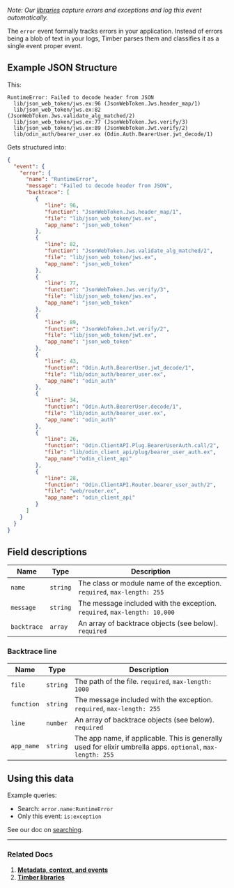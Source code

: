*Note: Our [libraries](/languages) capture errors and exceptions and log this event automatically.*

The `error` event formally tracks errors in your application. Instead of errors
being a blob of text in your logs, Timber parses them and classifies it as a single event
proper event.

## Example JSON Structure

This:

```
RuntimeError: Failed to decode header from JSON
  lib/json_web_token/jws.ex:96 (JsonWebToken.Jws.header_map/1)
  lib/json_web_token/jws.ex:82 (JsonWebToken.Jws.validate_alg_matched/2)
  lib/json_web_token/jws.ex:77 (JsonWebToken.Jws.verify/3)
  lib/json_web_token/jws.ex:89 (JsonWebToken.Jwt.verify/2)
  lib/odin_auth/bearer_user.ex (Odin.Auth.BearerUser.jwt_decode/1)
```

Gets structured into:

```json
{
  "event": {
    "error": {
      "name": "RuntimeError",
      "message": "Failed to decode header from JSON",
      "backtrace": [
         {
            "line": 96,
            "function": "JsonWebToken.Jws.header_map/1",
            "file": "lib/json_web_token/jws.ex",
            "app_name": "json_web_token"
         },
         {
            "line": 82,
            "function": "JsonWebToken.Jws.validate_alg_matched/2",
            "file": "lib/json_web_token/jws.ex",
            "app_name": "json_web_token"
         },
         {
            "line": 77,
            "function": "JsonWebToken.Jws.verify/3",
            "file": "lib/json_web_token/jws.ex",
            "app_name": "json_web_token"
         },
         {
            "line": 89,
            "function": "JsonWebToken.Jwt.verify/2",
            "file": "lib/json_web_token/jwt.ex",
            "app_name": "json_web_token"
         },
         {
            "line": 43,
            "function": "Odin.Auth.BearerUser.jwt_decode/1",
            "file": "lib/odin_auth/bearer_user.ex",
            "app_name": "odin_auth"
         },
         {
            "line": 34,
            "function": "Odin.Auth.BearerUser.decode/1",
            "file": "lib/odin_auth/bearer_user.ex",
            "app_name": "odin_auth"
         },
         {
            "line": 26,
            "function": "Odin.ClientAPI.Plug.BearerUserAuth.call/2",
            "file": "lib/odin_client_api/plug/bearer_user_auth.ex",
            "app_name":"odin_client_api"
         },
         {
            "line": 28,
            "function": "Odin.ClientAPI.Router.bearer_user_auth/2",
            "file": "web/router.ex",
            "app_name": "odin_client_api"
         }
      ]
    }
  }
}
```


## Field descriptions

Name | Type | Description
-----|------|------------
`name` | `string` | The class or module name of the exception. `required`, `max-length: 255`
`message` | `string` | The message included with the exception. `required`, `max-length: 10,000`
`backtrace` | `array` | An array of backtrace objects (see below). `required`

### Backtrace line

Name | Type | Description
-----|------|------------
`file` | `string` | The path of the file. `required`, `max-length: 1000`
`function` | `string` | The message included with the exception. `required`, `max-length: 255`
`line` | `number` | An array of backtrace objects (see below). `required`
`app_name` | `string` | The app name, if applicable. This is generally used for elixir umbrella apps. `optional`, `max-length: 255`


## Using this data

Example queries:

* Search: `error.name:RuntimeError`
* Only this event: `is:exception`

See our doc on [searching](/app/console/searching).

---

### Related Docs

1. [**Metadata, context, and events**](/concepts/metadata-context-and-events)
2. [**Timber libraries**](/languages)
